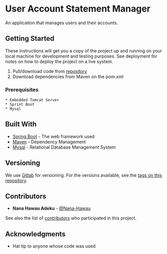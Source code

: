 # User Account Statement Manager

An application that manages users and their accounts. 

## Getting Started

These instructions will get you a copy of the project up
and running on your local machine for development and
testing purposes. See deployment for notes on how to deploy
the project on a live system.

1. Pull/download code from [repository](https://gitlab.com/ice-team/gt-consumer/complaincequeuemanager.git)
2. Download dependencies from Maven on the pom.xml


### Prerequisites

```
* Embedded Tomcat Server
* Sprint Boot
* Mysql
```

## Built With
* [Spring Boot](https://spring.io/projects/spring-boot) - The web framework used
* [Maven](https://maven.apache.org/) - Dependency Management
* [Mysql](https://rometools.github.io/rome/) - Relational Database Management System

## Versioning

We use [Gitlab](https://gitlab.com/) for versioning. For the versions available, see the [tags on this repository](https://gitlab.com/ice-team/gt-consumer/ripplenetintegration/-/tags).

## Contributors
* **Nana Hawau Adeku** - [@Nana-Hawau](https://gitlab.com/Nana-Hawau)

See also the list of [contributors](https://gitlab.com/ice-team/gt-consumer/ripplenetintegration/-/graphs/dev) who participated in this project.

## Acknowledgments

* Hat tip to anyone whose code was used


